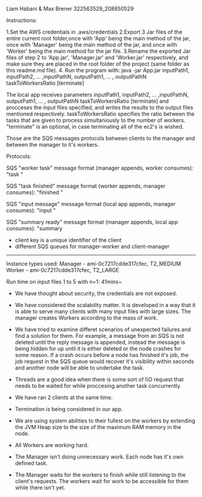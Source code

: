 Liam Habani & Max Brener
322563529_208850529

Instructions:

1.Set the AWS credentials in .aws/credentials
2.Export 3 Jar files of the entire current root folder,once with 'App' being the main method of the jar, once with 'Manager' being the main method of the jar, and once with 'Worker' being the main method for the jar file.
3.Rename the exported Jar files of step 2 to 'App.jar', 'Manager.jar' and 'Worker.jar' respectively, and make sure they are placed in the root folder of the project (same folder as this readme.md file).
4. Run the program with:
java -jar App.jar inputPath1, inputPath2, ... ,inputPathN, outputPath1, ... , outputPathN taskToWorkersRatio [terminate]

The local app receives parameters inputPath1, inputPath2, ... ,inputPathN, outputPath1, ... , outputPathN taskToWorkersRatio [terminate] and procceses the input files specified, and writes the results to the output files mentioned respectively. taskToWorkersRatio specifies the ratio between the tasks that are given to process simultaniously to the number of workers. "terminate" is an optional, in case terminating all of the ec2's is wished.

Those are the SQS messages protocols between clients to the manager and between the manager to it's workers.

Protocols:

SQS "worker task" message format (manager appends, worker consumes):
    "task <S3 key to input file>"

SQS "task finished" message format (worker appends, manager consumes):
    "finished <S3 key to summary file>"

SQS "input message" message format (local app appends, manager consumes):
    "input <client key> <S3 file path>"

SQS "summary ready" message format (manager appends, local app consumes):
    "summary <client key> <S3 file path>

* client key is a unique identifier of the client
* different SQS queues for manager-worker and client-manager
------------------------------------------
Instance types used:
Manager - ami-0c7217cdde317cfec,  T2_MEDIUM
Worker - ami-0c7217cdde317cfec, T2_LARGE

Run time on input files 1 to 5 with n=1: 41mins~

* We have thought about security, the credentials are not exposed.

* We have considered the scalability matter. It is developed in a way that it is able to serve many clients with many input files with large sizes. The manager creates Workers according to the mass of work.

* We have tried to examine differet scenarios of unexpected failures and find a solution for them. For example, a message from an SQS is not deleted until the reply message is appended, instead the message is being hidden for up until it is either deleted or the node crashes for some reason. If a crash occurs before a node has finished it's job, the job request in the SQS queue would recover it's visibility within seconds and another node will be able to undertake the task.

* Threads are a good idea when there is some sort of I\O request that needs to be waited for while proccesing another task concurrently.

* We have ran 2 clients at the same time.

* Termination is being considered in our app.

* We are using system abilities to their fullest on the workers by extending the JVM Heap size to the size of the maximum RAM memory in the node.

* All Workers are working hard.

* The Manager isn't doing unnecessary work. Each node has it's own defined task.

* The Manager waits for the workers to finish while still listening to the client's requests. The workers wait for work to be accessible for them while there isn't yet.